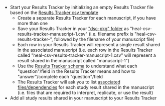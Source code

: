 * Start your Results Tracker by initializing an empty Results Tracker file based on the [Results Tracker csv template](https://raw.githubusercontent.com/norc-heal/heal-data-pkg-tool/main/heal-csv-results-tracker.csv)
  * Create a separate Results Tracker for each manuscript, if you have more than one
  * Save your Results Tracker in your ["dsc-pkg" folder](../../terms/index.md#dsc-pkg-folder) as "heal-csv-results-tracker-manuscript-1.csv" (i.e. filename prefix is "heal-csv-results-tracker-", followed by the filename of your manuscript file)
  * Each row in your Results Tracker will represent a single result shared in the associated manuscript (i.e. each row in the Results Tracker called "heal-csv-results-tracker-manuscript-1.csv" will represent a result shared in the manuscript called "manuscript-1")
  * Use the [Results Tracker schema](../../schemas/md_results_tracker.md) to understand what each "question"/field in the Results Tracker means and how to "answer"/complete each "question"/field  
  * The Results Tracker will ask you to list [associated files/dependencies](../../terms/index.md#associated-filesdependencies) for each study result shared in the manuscript (i.e. files that are required to interpret, replicate, or use the result)
* Add all study results shared in your manuscript to your Results Tracker